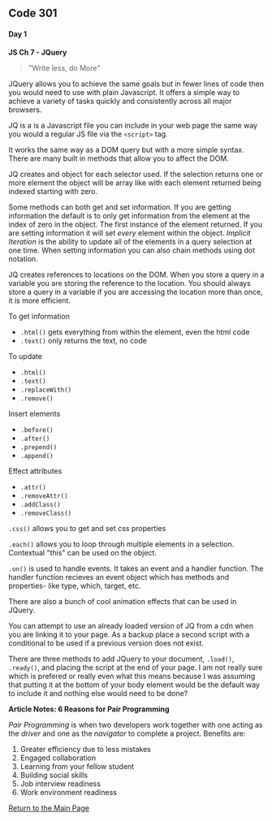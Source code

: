 ## Code 301
#### Day 1

**JS Ch 7 - JQuery**

> "Write less, do More"

JQuery allows you to achieve the same goals but in fewer lines of code then you would need to use with plain Javascript. It offers a simple way to achieve a variety of tasks quickly and consistently across all major browsers.

JQ is a is a Javascript file you can include in your web page the same way you would a regular JS file via the `<script>` tag. 

It works the same way as a DOM query but with a more simple syntax. There are many built in methods that allow you to affect the DOM.

JQ creates and object for each selector used. If the selection returns one or more element the object will be array like with each element returned being indexed starting with zero. 

Some methods can both get and set information. If you are getting information the default is to only get information from the element at the index of zero in the object. The first instance of the element returned. If you are setting information it will set *every* element within the object. *Implicit Iteration* is the ability to update all of the elements in a query selection at one time. When setting information you can also chain methods using dot notation.

JQ creates references to locations on the DOM. When you store a query in a variable you are storing the reference to the location. You should always store a query in a variable if you are accessing the location more than once, it is more efficient.

To get information
- `.html()` gets everything from within the element, even the html code
- `.text()` only returns the text, no code

To update
- `.html()`
- `.text()`
- `.replaceWith()`
- `.remove()`

Insert elements
- `.before()`
- `.after()`
- `.prepend()`
- `.append()`

Effect attributes
- `.attr()`
- `.removeAttr()`
- `.addClass()`
- `.removeClass()`

`.css()` allows you to get and set css properties

`.each()` allows you to loop through multiple elements in a selection. Contextual "this" can be used on the object.

`.on()` is used to handle events. It takes an event and a handler function. The handler function recieves an event object which has methods and properties- like type, which, target, etc.

There are also a bunch of cool animation effects that can be used in JQuery.

You can attempt to use an already loaded version of JQ from a cdn when you are linking it to your page. As a backup place a second script with a conditional to be used if a previous version does not exist.

There are three methods to add JQuery to your document, `.load()`, `.ready()`, and placing the script at the end of your page. I am not really sure which is prefered or really even what this means because I was assuming that putting it at the bottom of your body element would be the default way to include it and nothing else would need to be done?

**Article Notes: 6 Reasons for Pair Programming**

*Pair Programming* is when two developers work together with one acting as the *driver* and one as the *navigator* to complete a project. Benefits are:
1. Greater efficiency due to less mistakes
2. Engaged collaboration
3. Learning from your fellow student
4. Building social skills
5. Job interview readiness
6. Work environment readiness

[Return to the Main Page](README.md)